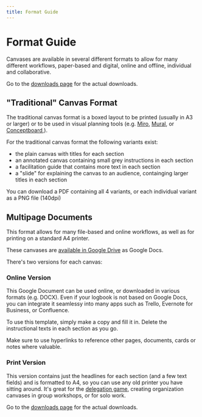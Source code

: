 ```yaml
---
title: Format Guide
---
```


# Format Guide

Canvases are available in several different formats to allow for many different workflows, paper-based and digital, online and offline, individual and collaborative. 

Go to the [downloads page](downloads.md) for the actual downloads.

## "Traditional" Canvas Format 

The traditional canvas format is a boxed layout to be printed (usually in A3 or larger) or to be used in visual planning tools (e.g. [Miro](https://miro.com), [Mural](https://mural.com), or [Conceptboard](https://conceptboard.com),).

For the traditional canvas format the following variants exist:

* the plain canvas with titles for each section
* an annotated canvas containing small grey instructions in each section
* a facilitation guide that contains more text in each section
* a "slide" for explaining the canvas to an audience, containging larger titles in each section

You can download a PDF containing all 4 variants, or each individual variant as a PNG file (140dpi)

## Multipage Documents

This format allows for many file-based and online workflows, as well as for printing on a standard A4 printer.

These canvases are [available in Google Drive](https://drive.google.com/drive/folders/0BxQOKigYtzogVUlnZm1MOFF3VlU?usp=sharing) as Google Docs. 

There's two versions for each canvas:

### Online Version

This Google Document can be used online, or downloaded in various formats (e.g. DOCX). Even if your logbook is not based on Google Docs, you can integrate it seamlessy into many apps such as Trello, Evernote for Business, or Confluence.

To use this template, simply make a copy and fill it in. Delete the instructional texts in each section as you go.

Make sure to use hyperlinks to reference other pages, documents, cards or notes where valuable. 

### Print Version  

This version contains just the headlines for each section (and a few text fields) and is formatted to A4, so you can use any old printer you have sitting around. It's great for the [delegation game](/s3-delegation-canvas.md#the-delegation-game), creating organization canvases in group workshops, or for solo work.


Go to the [downloads page](downloads.md) for the actual downloads.











